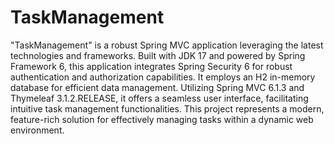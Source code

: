 # TaskManagement

"TaskManagement" is a robust Spring MVC application leveraging the latest technologies and frameworks. 
Built with JDK 17 and powered by Spring Framework 6, this application integrates Spring Security 6 for robust authentication and authorization capabilities. 
It employs an H2 in-memory database for efficient data management. 
Utilizing Spring MVC 6.1.3 and Thymeleaf 3.1.2.RELEASE, it offers a seamless user interface, facilitating intuitive task management functionalities. 
This project represents a modern, feature-rich solution for effectively managing tasks within a dynamic web environment.
